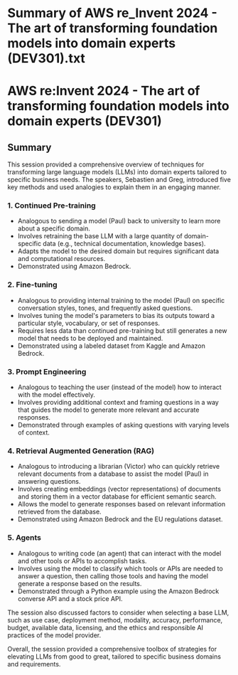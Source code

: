 # Summary of AWS re_Invent 2024 - The art of transforming foundation models into domain experts (DEV301).txt

# AWS re:Invent 2024 - The art of transforming foundation models into domain experts (DEV301)

## Summary

This session provided a comprehensive overview of techniques for transforming large language models (LLMs) into domain experts tailored to specific business needs. The speakers, Sebastien and Greg, introduced five key methods and used analogies to explain them in an engaging manner.

### 1. Continued Pre-training

- Analogous to sending a model (Paul) back to university to learn more about a specific domain.
- Involves retraining the base LLM with a large quantity of domain-specific data (e.g., technical documentation, knowledge bases).
- Adapts the model to the desired domain but requires significant data and computational resources.
- Demonstrated using Amazon Bedrock.

### 2. Fine-tuning

- Analogous to providing internal training to the model (Paul) on specific conversation styles, tones, and frequently asked questions.
- Involves tuning the model's parameters to bias its outputs toward a particular style, vocabulary, or set of responses.
- Requires less data than continued pre-training but still generates a new model that needs to be deployed and maintained.
- Demonstrated using a labeled dataset from Kaggle and Amazon Bedrock.

### 3. Prompt Engineering

- Analogous to teaching the user (instead of the model) how to interact with the model effectively.
- Involves providing additional context and framing questions in a way that guides the model to generate more relevant and accurate responses.
- Demonstrated through examples of asking questions with varying levels of context.

### 4. Retrieval Augmented Generation (RAG)

- Analogous to introducing a librarian (Victor) who can quickly retrieve relevant documents from a database to assist the model (Paul) in answering questions.
- Involves creating embeddings (vector representations) of documents and storing them in a vector database for efficient semantic search.
- Allows the model to generate responses based on relevant information retrieved from the database.
- Demonstrated using Amazon Bedrock and the EU regulations dataset.

### 5. Agents

- Analogous to writing code (an agent) that can interact with the model and other tools or APIs to accomplish tasks.
- Involves using the model to classify which tools or APIs are needed to answer a question, then calling those tools and having the model generate a response based on the results.
- Demonstrated through a Python example using the Amazon Bedrock converse API and a stock price API.

The session also discussed factors to consider when selecting a base LLM, such as use case, deployment method, modality, accuracy, performance, budget, available data, licensing, and the ethics and responsible AI practices of the model provider.

Overall, the session provided a comprehensive toolbox of strategies for elevating LLMs from good to great, tailored to specific business domains and requirements.